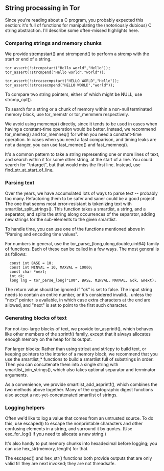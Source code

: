
## String processing in Tor ##

Since you're reading about a C program, you probably expected this
section: it's full of functions for manipulating the (notoriously
dubious) C string abstraction.  I'll describe some often-missed
highlights here.

### Comparing strings and memory chunks ###

We provide strcmpstart() and strcmpend() to perform a strcmp with the start
or end of a string.

	tor_assert(!strcmpstart("Hello world","Hello"));
	tor_assert(!strcmpend("Hello world","world"));

	tor_assert(!strcasecmpstart("HELLO WORLD","Hello"));
	tor_assert(!strcasecmpend("HELLO WORLD","world"));

To compare two string pointers, either of which might be NULL, use
strcmp_opt().

To search for a string or a chunk of memory within a non-null
terminated memory block, use tor_memstr or tor_memmem respectively.

We avoid using memcmp() directly, since it tends to be used in cases
when having a constant-time operation would be better.  Instead, we
recommend tor_memeq() and tor_memneq() for when you need a
constant-time operation.  In cases when you need a fast comparison,
and timing leaks are not a danger, you can use fast_memeq() and
fast_memneq().

It's a common pattern to take a string representing one or more lines
of text, and search within it for some other string, at the start of a
line.  You could search for "\\ntarget", but that would miss the first
line.  Instead, use find_str_at_start_of_line.

### Parsing text ###

Over the years, we have accumulated lots of ways to parse text --
probably too many. Refactoring them to be safer and saner could be a
good project!  The one that seems most error-resistant is tokenizing
text with smartlist_split_strings().  This function takes a smartlist,
a string, and a separator, and splits the string along occurrences of
the separator, adding new strings for the sub-elements to the given
smartlist.

To handle time, you can use one of the functions mentioned above in
"Parsing and encoding time values".

For numbers in general, use the tor_parse_{long,ulong,double,uint64}
family of functions.  Each of these can be called in a few ways.  The
most general is as follows:

      const int BASE = 10;
      const int MINVAL = 10, MAXVAL = 10000;
      const char *next;
      int ok;
      long lng = tor_parse_long("100", BASE, MINVAL, MAXVAL, &ok, &next);

The return value should be ignored if "ok" is set to false.  The input
string needs to contain an entire number, or it's considered
invalid... unless the "next" pointer is available, in which case extra
characters at the end are allowed, and "next" is set to point to the
first such character.

### Generating blocks of text ###

For not-too-large blocks of text, we provide tor_asprintf(), which
behaves like other members of the sprintf() family, except that it
always allocates enough memory on the heap for its output.

For larger blocks: Rather than using strlcat and strlcpy to build
text, or keeping pointers to the interior of a memory block, we
recommend that you use the smartlist_* functions to build a smartlist
full of substrings in order.  Then you can concatenate them into a
single string with smartlist_join_strings(), which also takes optional
separator and terminator arguments.

As a convenience, we provide smartlist_add_asprintf(), which combines
the two methods above together.  Many of the cryptographic digest
functions also accept a not-yet-concatenated smartlist of strings.

### Logging helpers ###

Often we'd like to log a value that comes from an untrusted source.
To do this, use escaped() to escape the nonprintable characters and
other confusing elements in a string, and surround it by quotes.  (Use
esc_for_log() if you need to allocate a new string.)

It's also handy to put memory chunks into hexadecimal before logging;
you can use hex_str(memory, length) for that.

The escaped() and hex_str() functions both provide outputs that are
only valid till they are next invoked; they are not threadsafe.
